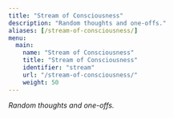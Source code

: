 ```yaml
---
title: "Stream of Consciousness"
description: "Random thoughts and one-offs."
aliases: [/stream-of-consciousness/]
menu:
  main:
    name: "Stream of Consciousness"
    title: "Stream of Consciousness"
    identifier: "stream"
    url: "/stream-of-consciousness/"
    weight: 50
---
```


*Random thoughts and one-offs.*